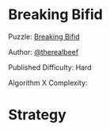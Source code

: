 # Breaking Bifid

Puzzle: [Breaking Bifid](https://www.codingame.com/training/hard/breaking-bifid)

Author: [@therealbeef](https://www.codingame.com/profile/ecad91b9a50d51a3d9515d303487dd7c7077604)

Published Difficulty: Hard

Algorithm X Complexity:

# Strategy
